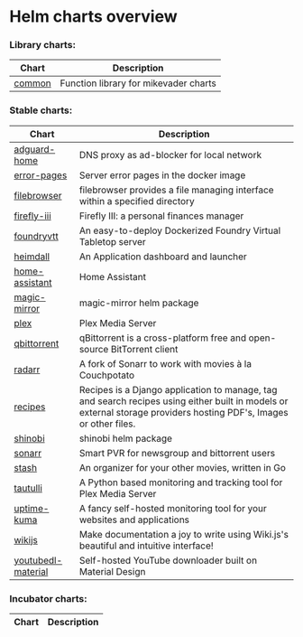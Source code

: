 # Helm charts overview
### Library charts:
| Chart | Description |
| ----- | ----------- |
| [common](library/common) | Function library for mikevader charts |
### Stable charts:
| Chart | Description |
| ----- | ----------- |
| [adguard-home](stable/adguard-home) | DNS proxy as ad-blocker for local network |
| [error-pages](stable/error-pages) | Server error pages in the docker image |
| [filebrowser](stable/filebrowser) | filebrowser provides a file managing interface within a specified directory |
| [firefly-iii](stable/firefly-iii) | Firefly III: a personal finances manager |
| [foundryvtt](stable/foundryvtt) | An easy-to-deploy Dockerized Foundry Virtual Tabletop server |
| [heimdall](stable/heimdall) | An Application dashboard and launcher |
| [home-assistant](stable/home-assistant) | Home Assistant |
| [magic-mirror](stable/magic-mirror) | magic-mirror helm package |
| [plex](stable/plex) | Plex Media Server |
| [qbittorrent](stable/qbittorrent) | qBittorrent is a cross-platform free and open-source BitTorrent client |
| [radarr](stable/radarr) | A fork of Sonarr to work with movies à la Couchpotato |
| [recipes](stable/recipes) | Recipes is a Django application to manage, tag and search recipes using either built in models or external storage providers hosting PDF's, Images or other files. |
| [shinobi](stable/shinobi) | shinobi helm package |
| [sonarr](stable/sonarr) | Smart PVR for newsgroup and bittorrent users |
| [stash](stable/stash) | An organizer for your other movies, written in Go |
| [tautulli](stable/tautulli) | A Python based monitoring and tracking tool for Plex Media Server |
| [uptime-kuma](stable/uptime-kuma) | A fancy self-hosted monitoring tool for your websites and applications |
| [wikijs](stable/wikijs) | Make documentation a joy to write using Wiki.js's beautiful and intuitive interface! |
| [youtubedl-material](stable/youtubedl-material) | Self-hosted YouTube downloader built on Material Design |
### Incubator charts:
| Chart | Description |
| ----- | ----------- |
